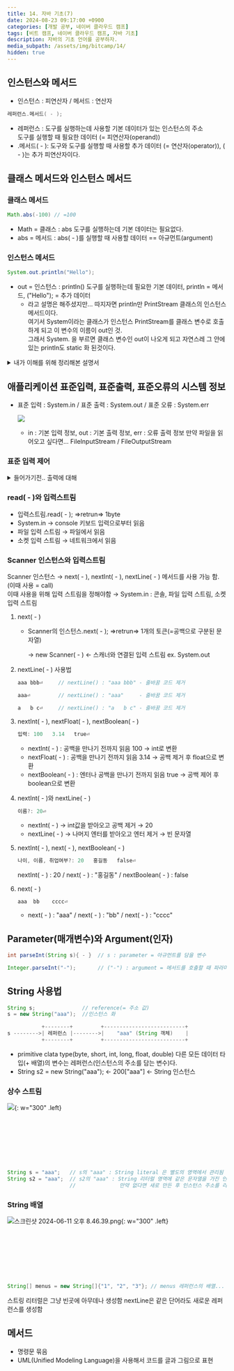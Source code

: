 ```yaml
---
title: 14. 자바 기초(7)
date: 2024-08-23 09:17:00 +0900
categories: [개발 공부, 네이버 클라우드 캠프]
tags: [비트 캠프, 네이버 클라우드 캠프, 자바 기초] 
description: 자바의 기초 언어를 공부하자.
media_subpath: /assets/img/bitcamp/14/
hidden: true
---
```

## 인스턴스와 메서드
- 인스턴스 : 피연산자 / 메서드 : 연산자

```java
레퍼런스.메서드( - );
```

- 레퍼런스 : 도구를 실행하는데 사용할 기본 데이터가 있는 인스턴스의 주소   
    도구를 실행할 때 필요한 데이터 (= 피연산자(operand))
- .메서드( - ): 도구와 도구를 실행할 때 사용할 추가 데이터 (= 연산자(operator)), ( - )는 추가 피연산자이다.

## 클래스 메서드와 인스턴스 메서드
### 클래스 메서드

```java
Math.abs(-100) // =100
```

- Math = 클래스 : abs 도구를 실행하는데 기본 데이터는 필요없다.
- abs = 메서드 : abs( - )를 실행할 때 사용할 데이터 == 아규먼트(argument)

### 인스턴스 메서드

```java
System.out.println("Hello");
```

- out = 인스턴스 : println() 도구를 실행하는데 필요한 기본 데이터, println = 메서드, ("Hello"); = 추가 데이터
    - 라고 설명은 해주셨지만… 따지자면 println만 PrintStream 클래스의 인스턴스 메서드이다.   
    여기서 System이라는 클래스가 인스턴스 PrintStream를 클래스 변수로 호출하게 되고 이 변수의 이름이 out인 것.   
    그래서 System. 을 부르면 클래스 변수인 out이 나오게 되고 자연스레 그 안에 있는 println도 static 화 된것이다.   
<details markdown=1>
<summary markdown="span">내가 이해를 위해 정리해본 설명서</summary>

- 인스턴스 메서드와 클래스 메서드의 가장 큰 차이는 static의 여부이다.
    - static은 호출 될 때 인스턴스가 생성되는 것이 아닌 실행과 동시에 메모리에 할당이 된다.
    - 그렇기 때문에 static이 붙는 클래스 메서드는 따로 객체를 생성할 필요가 없고 클래스명.메서드명()으로 메모리에서 바로 읽어오면 되는것이다.
    - 그렇기 때문에 static이 붙지않는 인스턴스 메서드는 이를 호출하기 위해 객체를 할당해줘야하고 할당 후 객체.메서드명()으로 호출이 가능하다.
    - 대충 예시를 들기 위해 이와 비슷하게 코드를 짜봤다.

        ```java
        // 이 Main Class가 System Class의 느낌이다.
        // 가장 큰, 밖에 있는 Class.
        public class Main/*(= System)*/ {
            public static final ABC abc = new ABC(); //그리고 이 ABC 클래스를 가진 abc 변수가 out이다. PrintStream의 클래스를 가진 클래스 변수.
            public static void main(String[] args) {
                abc.drive("test");
            }
        }
        ```
            
        ```java
        // 이 ABC 클래스가 out 변수가 가지고 있는 PrintStream의 클래스 느낌이다
        public class ABC {
            public ABC(){
            
            }
                
            // 그리고 이게 최종적으로 PrintStream(=out)이 가지고 있는 println 메서드 같은 느낌.
            public void drive(String go){
                System.out.println(go);
            }
        }
        //그래서 이 drive를 쓰기 위해서는 Main을 불러와서 abc를 찍고 drive를 사용 가능한 것이다. -> Main.abc.drive() == System.out.println()
        ```

    <details markdown=1>
    <summary markdown="span">인스턴스 메서드</summary>
    
    - static이 붙지않은 메서드
    - 사용을 위해서 클래스를 객체로 만들어야하고 객체.메서드명()으로 사용가능하다
    - 주로 큰 틀보다 작은 기능 단위의 메서드가 많다.
        
    ```java
    public class Car {
        // 인스턴스 변수
        private String name;
        private String color;
        
        // 생성자
        public Car(String name, String color) {
            this.name = name;
            this.color = color;
        }
        
        // 인스턴스 메서드
        public void drive() {
            System.out.println(this.name + " is driving.");
        }
        
        public void stop() {
            System.out.println(this.name + " has stopped.");
        }
        
        // main 메서드 - 프로그램 실행 진입점
        public static void main(String[] args) {
            // Car 객체 생성
            Car myCar = new Car("Tesla", "Red");
        
            // 인스턴스 메서드 호출
            myCar.drive();  // "Tesla is driving."
            myCar.stop();   // "Tesla has stopped."
        }
    }
    ```
    </details>

    <details markdown=1>
    <summary markdown="span">클래스 메서드</summary>
    - static이 붙은 메서드
        - 사용을 위해서 객체 생성이 필요가 없다. 클래스명.메서드명()으로 호출이 가능하다.
        - 작은 기능 보다는 큰 틀의 메서드가 많다.
        
    ```java
    public class Car {
        // 클래스 변수
        private static String type = "Sedan";
        
        // 인스턴스 변수
        private String name;
        private String color;
        
        // 생성자
        public Car(String name, String color) {
            this.name = name;
            this.color = color;
        }
        
        // 클래스 메서드
        public static String getType() {
            return type;
        }
        
        public static void setType(String carType) {
            type = carType;
        }
        
        // main 메서드 - 프로그램 실행 진입점
        public static void main(String[] args) {
            // 클래스 메서드 호출
            System.out.println(Car.getType());  // "Sedan"
            Car.setType("SUV");
            System.out.println(Car.getType());  // "SUV"
        }
    }
    ```
    </details>
</details>

## 애플리케이션 표준입력, 표준출력, 표준오류의 시스템 정보

- 표준 입력 : System.in / 표준 출력 : System.out / 표준 오류 : System.err
    
    ![](img1.png)
    
    - in : 기본 입력 정보, out : 기본 출력 정보, err : 오류 출력 정보
        만약 파일을 읽어오고 싶다면… FileInputStream / FileOutputStream
        

### 표준 입력 제어

<details markdown=1>
<summary markdown="span">들어가기전.. 출력에 대해</summary>

- console ⇒stdIn(standard.in)⇒ word count(wc) ⇒ console
        
    ```java
     wc
    aaa bbb ccc
    // 후 Ctrl + D 입력시
    // 결과 1 3 12 <- 1 : 1줄, 3개 단어, 12개의 문자
    ```   

이걸 echo를 통해 wc로 출력하려고 할 때 연결하는 망을 pipe line 이라고 함
- argument→ echo ⇒[stdOut]⇒ \|(pipe line)\| ⇒[stdIn]⇒ word count(wc) ⇒ console
        
    ```java
    echo "aaa bbb ccc"        // 원래 결과값 : aaa bbb ccc
    echo "aaa bbb ccc" | wc   // | (파이프 라인)으로 wc와 연결 시 1 3 12로 출력됨
    ```
        
    println( - ) 과 출력 시스템 정보(= 데이터를 어디로 출력해야 하는지에 대한 정보 = 출력스트림)   
    출력스트림.println( - );
    - System.out : 콘솔창으로 출력
    - 파일 출력 스트림 : 파일로 출력
    - 소켓 출력 스트림 : 네트워크로 출력

</details>

### read( - )와 입력스트림

- 입력스트림.read( - );  ⇒retrun⇒ 1byte
- System.in → console 키보드 입력으로부터 읽음
- 파일 입력 스트림 → 파일에서 읽음
- 소켓 입력 스트림 → 네트워크에서 읽음

### Scanner 인스턴스와 입력스트림

Scanner 인스턴스 → next( - ), nextInt( - ), nextLine( - ) 메서드를 사용 가능 함. (이때 사용 = call)   
이때 사용을 위해 입력 스트림을 정해야함 → System.in : 콘솔, 파일 입력 스트림, 소켓 입력 스트림

1. next( - )
    - Scanner의 인스턴스.next( - ); ⇒retrun⇒ 1개의 토큰(=공백으로 구분된 문자열)
        
        → new Scanner( - ) ← 스캐너와 연결된 입력 스트림 ex. System.out
        
2. nextLine( - ) 사용법
    
    ```java
    aaa bbb⏎     // nextLine() : "aaa bbb" - 줄바꿈 코드 제거
    
    aaa⏎         // nextLine() : "aaa"     - 줄바꿈 코드 제거
    
    a   b c⏎     // nextLine() : "a   b c" - 줄바꿈 코드 제거
    ```
    
3. nextInt( - ), nextFloat( - ), nextBoolean( - ) 
    
    ```java
    입력: 100   3.14   true⏎
    ```
    
    - nextInt( - ) : 공백을 만나기 전까지 읽음 100 → int로 변환
    - nextFloat( - ) : 공백을 만나기 전까지 읽음 3.14 → 공백 제거 후 float으로 변환
    - nextBoolean( - ) : 엔터나 공백을 만나기 전까지 읽음 true → 공백 제어 후 boolean으로 변환
4. nextInt( - )와 nextLine( - )
    
    ```java
    이름?: 20⏎
    ```
    
    - nextInt( - ) → int값을 받아오고 공백 제거 →  20
    - nextLine( - ) → 나머지 엔터를 받아오고 엔터 제거 → 빈 문자열
5. nextInt( - ), next( - ), nextBoolean( - )
    
    ```java
    나이, 이름, 취업여부?: 20   홍길동   false⏎
    ```
    
    nextInt( - ) : 20 / next( - ) : "홍길동" / nextBoolean( - ) : false
    
6. next( - )
    
    ```java
    aaa  bb    cccc⏎
    ```
    - next( - ) : "aaa" / next( - ) : "bb" / next( - ) : "cccc"

## Parameter(매개변수)와 Argument(인자)

```java
int parseInt(String s){ - }  // s : parameter = 아규먼트를 담을 변수

Integer.parseInt("-");       // ("-") : argument = 메서드를 호출할 때 파라미터에 전달하는 값
```

## String 사용법

```java
String s;               // reference(= 주소 값)
s = new String("aaa");  //인스턴스 화

           +--------+         +--------------------------+
s -------->| 레퍼런스 |-------->|    "aaa" (String 객체)    |
           +--------+         +--------------------------+
```

- primitive clata type(byte, short, int, long, float, double) 다른 모든 데이터 타입(+ 배열)의 변수는 레퍼런스(인스턴스의 주소를 담는 변수)다.
- String s2 = new String("aaa"); ← 200["aaa"] ← String 인스턴스

### 상수 스트림
![](img2.png){: w="300" .left}
<br><br><br><br><br><br><br><br>

```java
String s = "aaa";   // s의 "aaa" : String literal 은 별도의 영역에서 관리됨
String s2 = "aaa";  // s2의 "aaa" : String 리터럴 영역에 같은 문자열을 가진 인스턴스가 있다면 기존 인스턴스의 주소를 리턴한다.
                    //              만약 없다면 새로 만든 후 인스턴스 주소를 리턴한다.
```

### String 배열
![스크린샷 2024-06-11 오후 8.46.39.png](img3.png){: w="300" .left}
<br><br><br><br><br><br><br><br>

```java
String[] menus = new String[]{"1", "2", "3"}; // menus 레퍼런스의 배열...
```
스트링 리터럴은 그냥 빈곳에 아무데나 생성함
nextLine은 같은 단어라도 새로운 레퍼런스를 생성함

## 메서드
- 명령문 묶음
- UML(Unified Modeling Language)을 사용해서 코드를 글과 그림으로 표현
